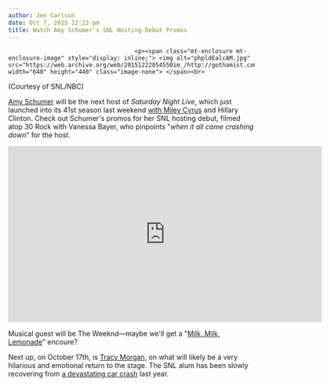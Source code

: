 ```yaml
---
author: Jen Carlson
date: Oct 7, 2015 12:22 pm
title: Watch Amy Schumer's SNL Hosting Debut Promos
---
```


	
										<p><span class="mt-enclosure mt-enclosure-image" style="display: inline;"> <img alt="phpldEalcAM.jpg" src="https://web.archive.org/web/20151222054550im_/http://gothamist.com/attachments/arts_jen/phpldEalcAM.jpg" width="640" height="440" class="image-none"> </span><br>
<span class="photo_caption">(Courtesy of SNL/NBC)</span></p>

<p><a href="https://web.archive.org/web/20151222054550/http://gothamist.com/tags/amyschumer">Amy Schumer</a> will be the next host of <em>Saturday Night Live</em>, which just launched into its 41st season last weekend <a href="https://web.archive.org/web/20151222054550/http://gothamist.com/2015/10/04/photos_videos_saturday_night_live_p.php">with Miley Cyrus</a> and Hillary Clinton. Check out Schumer&apos;s promos for her SNL hosting debut, filmed atop 30 Rock with Vanessa Bayer, who pinpoints &quot;<em>when it all came crashing down</em>&quot; for the host.</p>

<p><iframe width="640" height="360" src="https://web.archive.org/web/20151222054550if_/https://www.youtube.com/embed/t3m1XLDRA54" frameborder="0" allowfullscreen></iframe></p>

<p>Musical guest will be The Weeknd&#x2014;maybe we&apos;ll get a &quot;<a href="https://web.archive.org/web/20151222054550/http://gothamist.com/2015/04/22/best_amy_schumer_video.php">Milk, Milk, Lemonade</a>&quot; encoure?</p>

<p>Next up, on October 17th, is <a href="https://web.archive.org/web/20151222054550/http://gothamist.com/2015/08/17/tracy_morgan_snl_host.php">Tracy Morgan</a>, on what will likely be a very hilarious and emotional return to the stage. The SNL alum has been slowly recovering from <a href="https://web.archive.org/web/20151222054550/http://gothamist.com/2015/06/01/tracy_morgan_today_show.php">a devastating car crash</a> last year.</p>					
										
									
				